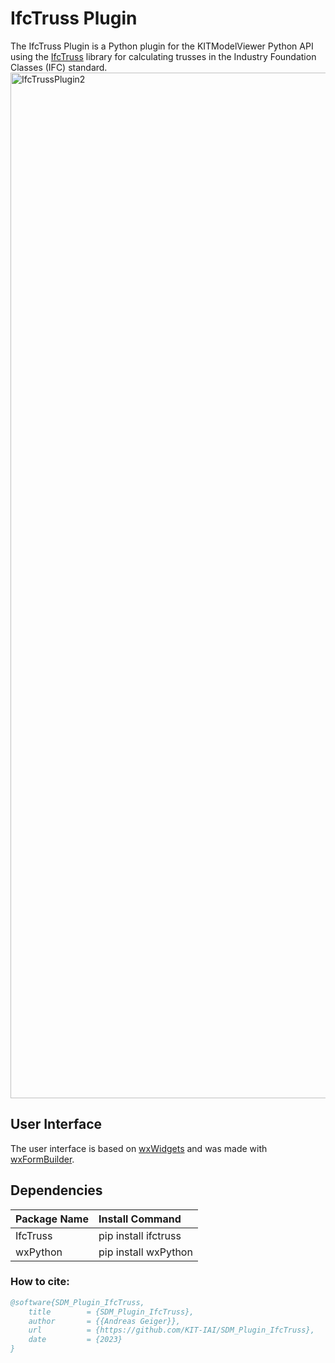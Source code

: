 # IfcTruss Plugin
The IfcTruss Plugin is a Python plugin for the KITModelViewer Python API using the [IfcTruss](https://github.com/IfcTruss/IfcTruss) library for calculating trusses in the Industry Foundation Classes (IFC) standard.
<img width="1641" alt="IfcTrussPlugin2" src="https://github.com/KIT-IAI/SDM_Plugin_IfcTruss/assets/7059379/0acaf10d-0b95-45e7-a4b4-ae8d659493d8">
## User Interface

The user interface is based on [wxWidgets](https://www.wxwidgets.org/) and was made with [wxFormBuilder](https://github.com/wxFormBuilder/wxFormBuilder).

## Dependencies

|Package Name         |Install Command                            |
|:---                 |:---                                       |
|IfcTruss             |pip install ifctruss	                      |
|wxPython             |pip install wxPython                       |

### How to cite:

```bibtex
@software{SDM_Plugin_IfcTruss,
	title        = {SDM_Plugin_IfcTruss},
	author       = {{Andreas Geiger}},
	url          = {https://github.com/KIT-IAI/SDM_Plugin_IfcTruss},
	date         = {2023}
}
```
